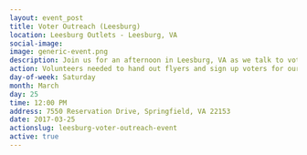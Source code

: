 ```yaml
---
layout: event_post
title: Voter Outreach (Leesburg)
location: Leesburg Outlets - Leesburg, VA
social-image:
image: generic-event.png
description: Join us for an afternoon in Leesburg, VA as we talk to voters and educate them about Barbara Comstock's record.
action: Volunteers needed to hand out flyers and sign up voters for our mailing list.
day-of-week: Saturday
month: March
day: 25
time: 12:00 PM
address: 7550 Reservation Drive, Springfield, VA 22153
date: 2017-03-25
actionslug: leesburg-voter-outreach-event
active: true
---
```

